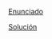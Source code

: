 [Enunciado](https://docs.google.com/document/d/1hZisHaGppMsdje4mkGuxR2AkDq6iUVmXdMSLEC5DAeE/edit?usp=sharing)

[Solución](https://docs.google.com/document/d/1MNVm25kChwTXN2gUq8Q3PRLyLd4RcV9nVISNYCAiZoM/edit?usp=sharing)
